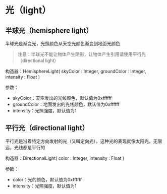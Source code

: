 # 光（light）

## 半球光（hemisphere light）

半球光是渐变光，光照颜色从天空光颜色渐变到地面光颜色

> 注意：半球光不能让物体产生阴影，让物体产生引用请使用平行光（directional light）

构造器：HemisphereLight( skyColor : Integer, groundColor : Integer, intensity : Float )

参数：

* skyColor：天空发出的光线颜色，默认值为0xffffff
* groundColor：地面发出的光线颜色，默认值为0xffffff
* intensity：光照强度，默认值为1

## 平行光（directional light）

平行光是沿着特定方向发射的光（又叫定向光）。这种光的表现就像太阳光，无限远，光线都是平行的

构造器：DirectionalLight( color : Integer, intensity : Float )

参数：

* color：光的颜色，默认值为0xffffff
* intensity：光照强度，默认值为1

